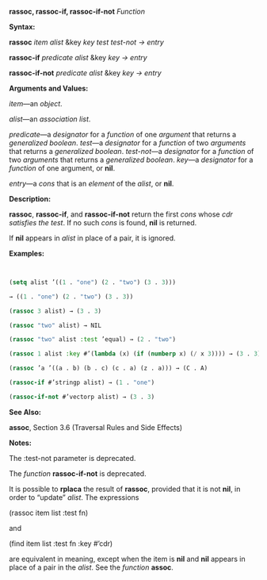 **rassoc, rassoc-if, rassoc-if-not** *Function* 



**Syntax:** 



**rassoc** *item alist* &amp;key *key test test-not → entry* 



**rassoc-if** *predicate alist* &amp;key *key → entry* 



**rassoc-if-not** *predicate alist* &amp;key *key → entry* 



**Arguments and Values:** 



*item*—an *object*. 



*alist*—an *association list*. 



*predicate*—a *designator* for a *function* of one *argument* that returns a *generalized boolean*. *test*—a *designator* for a *function* of two *arguments* that returns a *generalized boolean*. *test-not*—a *designator* for a *function* of two *arguments* that returns a *generalized boolean*. *key*—a *designator* for a *function* of one argument, or **nil**. 



*entry*—a *cons* that is an *element* of the *alist*, or **nil**. 







 



 



**Description:** 



**rassoc**, **rassoc-if**, and **rassoc-if-not** return the first *cons* whose *cdr satisfies the test*. If no such *cons* is found, **nil** is returned. 



If **nil** appears in *alist* in place of a pair, it is ignored. 



**Examples:**
```lisp
 

(setq alist ’((1 . "one") (2 . "two") (3 . 3))) 

→ ((1 . "one") (2 . "two") (3 . 3)) 

(rassoc 3 alist) → (3 . 3) 

(rassoc "two" alist) → NIL 

(rassoc "two" alist :test ’equal) → (2 . "two") 

(rassoc 1 alist :key #’(lambda (x) (if (numberp x) (/ x 3)))) → (3 . 3) 

(rassoc ’a ’((a . b) (b . c) (c . a) (z . a))) → (C . A) 

(rassoc-if #’stringp alist) → (1 . "one") 

(rassoc-if-not #’vectorp alist) → (3 . 3) 


```
**See Also:** 



**assoc**, Section 3.6 (Traversal Rules and Side Effects) 



**Notes:** 



The :test-not parameter is deprecated. 



The *function* **rassoc-if-not** is deprecated. 



It is possible to **rplaca** the result of **rassoc**, provided that it is not **nil**, in order to “update” *alist*. The expressions 



(rassoc item list :test fn) 



and 



(find item list :test fn :key #’cdr) 



are equivalent in meaning, except when the item is **nil** and **nil** appears in place of a pair in the *alist*. See the *function* **assoc**. 



